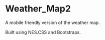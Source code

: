 # Weather_Map2
 A mobile friendly version of the weather map. 

Built using NES.CSS and Bootstraps. 


